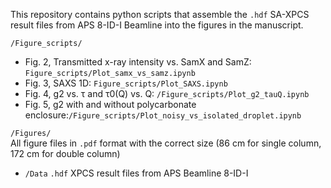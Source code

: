
This repository contains python scripts that assemble the `.hdf` SA-XPCS result files from APS 8-ID-I Beamline into the figures in the manuscript.

`/Figure_scripts/` 

- Fig. 2, Transmitted x-ray intensity vs. SamX and SamZ: `Figure_scripts/Plot_samx_vs_samz.ipynb`
- Fig. 3, SAXS 1D: `Figure_scripts/Plot_SAXS.ipynb`
- Fig. 4, g2 vs. τ and τ0(Q) vs. Q: `/Figure_scripts/Plot_g2_tauQ.ipynb`
- Fig. 5, g2 with and without polycarbonate enclosure:`/Figure_scripts/Plot_noisy_vs_isolated_droplet.ipynb`

`/Figures/`  
All figure files in `.pdf` format with the correct size (86 cm for single column, 172 cm for double column)

- `/Data`
`.hdf` XPCS result files from APS Beamline 8-ID-I